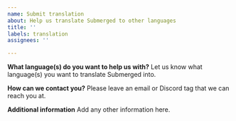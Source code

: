 ```yaml
---
name: Submit translation
about: Help us translate Submerged to other languages
title: ''
labels: translation
assignees: ''

---
```


**What language(s) do you want to help us with?**
Let us know what language(s) you want to translate Submerged into.

**How can we contact you?**
Please leave an email or Discord tag that we can reach you at.

**Additional information**
Add any other information here.

